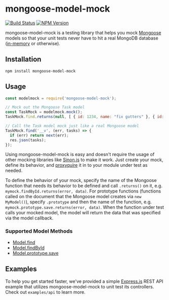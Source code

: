 # mongoose-model-mock
[![Build Status](https://travis-ci.org/jaredpetersen/mongoose-model-mock.svg?branch=master)](https://travis-ci.org/jaredpetersen/mongoose-model-mock)
[![NPM Version](https://img.shields.io/npm/v/mongoose-model-mock.svg)](https://www.npmjs.com/package/mongoose-model-mock)

mongoose-model-mock is a testing library that helps you mock [Mongoose](http://mongoosejs.com/) models so that your unit tests never have to hit a real MongoDB database ([in-memory](https://github.com/mockgoose/mockgoose) or otherwise).

## Installation
```
npm install mongoose-model-mock
```

## Usage
```javascript
const modelmock = require('mongoose-model-mock');

// Mock out the Mongoose Task model
const TaskMock = modelmock.mock();
TaskMock.find.returns(null, [ { id: 1234, name: "fix gutters" }, { id: 1234, name: "paint bathroom" } ]);

// Call the Task model mock just like a real Mongoose model
TaskMock.find('__v', (err, tasks) => {
  if (err) return next(err);
  res.json(tasks);
});
```

Using mongoose-model-mock is easy and doesn't require the usage of other mocking libraries like [Sinon.js](http://sinonjs.org/) to make it work. Just create your mock, define its behavior, and [proxyquire](https://github.com/thlorenz/proxyquire) it in to your module under test as needed.

To define the behavior of your mock, specify the name of the Mongoose function that needs its behavior to be defined and call `.returns()` on it, e.g. `mymock.findById.returns(error, data)`. For prototype functions (functions called on the document that the Mongoose model creates via `new MyModel()`), specify `.prototype` and then the name of the function, e.g. `mymock.prototype.save.returns(error, data)`. When the function under test calls your mocked model, the model will return the data that was specified via the model callback.

### Supported Model Methods
* [Model.find](http://mongoosejs.com/docs/api.html#model_Model.find)
* [Model.findById](http://mongoosejs.com/docs/api.html#model_Model.findById)
* [Model.prototype.save](http://mongoosejs.com/docs/api.html#model_Model-save)

## Examples
To help you get started faster, we've provided a simple [Express.js](https://expressjs.com/) REST API example that utilizes mongoose-model-mock to unit test its controllers. Check out `examples/api` to learn more.
